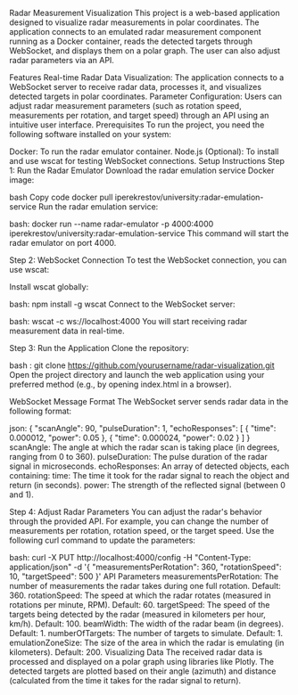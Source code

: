Radar Measurement Visualization
This project is a web-based application designed to visualize radar measurements in polar coordinates. The application connects to an emulated radar measurement component running as a Docker container, reads the detected targets through WebSocket, and displays them on a polar graph. The user can also adjust radar parameters via an API.

Features
Real-time Radar Data Visualization: The application connects to a WebSocket server to receive radar data, processes it, and visualizes detected targets in polar coordinates.
Parameter Configuration: Users can adjust radar measurement parameters (such as rotation speed, measurements per rotation, and target speed) through an API using an intuitive user interface.
Prerequisites
To run the project, you need the following software installed on your system:

Docker: To run the radar emulator container.
Node.js (Optional): To install and use wscat for testing WebSocket connections.
Setup Instructions
Step 1: Run the Radar Emulator
Download the radar emulation service Docker image:

bash
Copy code
docker pull iperekrestov/university:radar-emulation-service
Run the radar emulation service:

bash:
docker run --name radar-emulator -p 4000:4000 iperekrestov/university:radar-emulation-service
This command will start the radar emulator on port 4000.

Step 2: WebSocket Connection
To test the WebSocket connection, you can use wscat:

Install wscat globally:

bash: 
npm install -g wscat
Connect to the WebSocket server:

bash:
wscat -c ws://localhost:4000
You will start receiving radar measurement data in real-time.

Step 3: Run the Application
Clone the repository:

bash :
git clone https://github.com/yourusername/radar-visualization.git
Open the project directory and launch the web application using your preferred method (e.g., by opening index.html in a browser).

WebSocket Message Format
The WebSocket server sends radar data in the following format:

json:
{
  "scanAngle": 90,
  "pulseDuration": 1,
  "echoResponses": [
    {
      "time": 0.000012,
      "power": 0.05
    },
    {
      "time": 0.000024,
      "power": 0.02
    }
  ]
}
scanAngle: The angle at which the radar scan is taking place (in degrees, ranging from 0 to 360).
pulseDuration: The pulse duration of the radar signal in microseconds.
echoResponses: An array of detected objects, each containing:
time: The time it took for the radar signal to reach the object and return (in seconds).
power: The strength of the reflected signal (between 0 and 1).

Step 4: Adjust Radar Parameters
You can adjust the radar's behavior through the provided API. For example, you can change the number of measurements per rotation, rotation speed, or the target speed. Use the following curl command to update the parameters:

bash:
curl -X PUT http://localhost:4000/config -H "Content-Type: application/json" -d '{
    "measurementsPerRotation": 360,
    "rotationSpeed": 10,
    "targetSpeed": 500
}'
API Parameters
measurementsPerRotation: The number of measurements the radar takes during one full rotation. Default: 360.
rotationSpeed: The speed at which the radar rotates (measured in rotations per minute, RPM). Default: 60.
targetSpeed: The speed of the targets being detected by the radar (measured in kilometers per hour, km/h). Default: 100.
beamWidth: The width of the radar beam (in degrees). Default: 1.
numberOfTargets: The number of targets to simulate. Default: 1.
emulationZoneSize: The size of the area in which the radar is emulating (in kilometers). Default: 200.
Visualizing Data
The received radar data is processed and displayed on a polar graph using libraries like Plotly. The detected targets are plotted based on their angle (azimuth) and distance (calculated from the time it takes for the radar signal to return).
